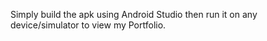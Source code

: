 Simply build the apk using Android Studio then run it on any device/simulator to view my Portfolio.
